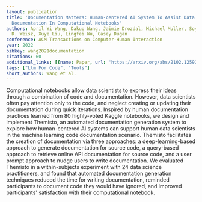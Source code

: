 ```yaml
---
layout: publication
title: 'Documentation Matters: Human-centered AI System To Assist Data Science Code
  Documentation In Computational Notebooks'
authors: April Yi Wang, Dakuo Wang, Jaimie Drozdal, Michael Muller, Soya Park, Justin
  D. Weisz, Xuye Liu, Lingfei Wu, Casey Dugan
conference: ACM Transactions on Computer-Human Interaction
year: 2022
bibkey: wang2021documentation
citations: 60
additional_links: [{name: Paper, url: 'https://arxiv.org/abs/2102.12592'}]
tags: ["Llm For Code", "Tools"]
short_authors: Wang et al.
---
```

Computational notebooks allow data scientists to express their ideas through
a combination of code and documentation. However, data scientists often pay
attention only to the code, and neglect creating or updating their
documentation during quick iterations. Inspired by human documentation
practices learned from 80 highly-voted Kaggle notebooks, we design and
implement Themisto, an automated documentation generation system to explore how
human-centered AI systems can support human data scientists in the machine
learning code documentation scenario. Themisto facilitates the creation of
documentation via three approaches: a deep-learning-based approach to generate
documentation for source code, a query-based approach to retrieve online API
documentation for source code, and a user prompt approach to nudge users to
write documentation. We evaluated Themisto in a within-subjects experiment with
24 data science practitioners, and found that automated documentation
generation techniques reduced the time for writing documentation, reminded
participants to document code they would have ignored, and improved
participants' satisfaction with their computational notebook.